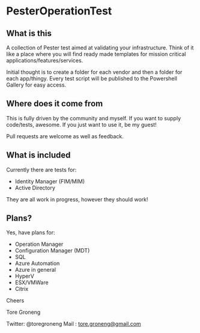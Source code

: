 # PesterOperationTest

## What is this
A collection of Pester test aimed at validating your infrastructure. Think of it like a place where you will find ready made templates for mission critical applications/features/services.

Initial thought is to create a folder for each vendor and then a folder for each app/thingy. Every test script will be published to the Powershell Gallery for easy access.

## Where does it come from
This is fully driven by the community and myself. If you want to supply code/tests, awesome. If you just want to use it, be my guest!

Pull requests are welcome as well as feedback.

## What is included

Currently there are tests for:

* Identity Manager (FIM/MIM)
* Active Directory

They are all work in progress, however they should work!

## Plans?

Yes, have plans for:

* Operation Manager
* Configuration Manager (MDT)
* SQL
* Azure Automation
* Azure in general
* HyperV
* ESX/VMWare
* Citrix


Cheers

Tore Groneng

Twitter: @toregroneng
Mail   : tore.groneng@gmail.com